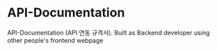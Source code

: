 # API-Documentation
API-Documentation (API 연동 규격서). Built as Backend developer using other people's frontend webpage
